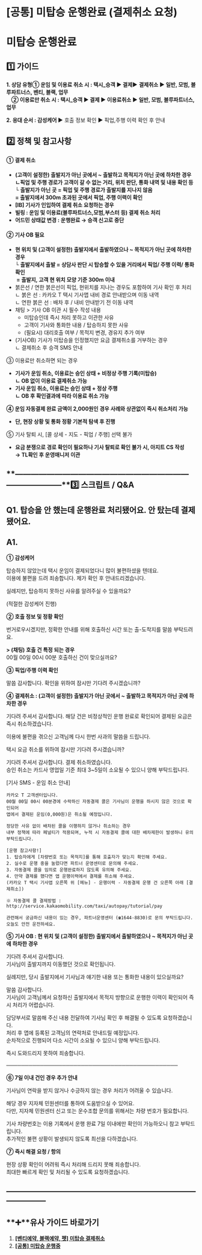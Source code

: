 # [공통] 미탑승 운행완료 (결제취소 요청)

**미탑승 운행완료**
============

**1️⃣ 가이드**
-----------

**1. 상담 유형****① 운임 및 이용료 취소 시 : 택시\_승객 ▶ 결제****▶** **결제취소 ▶ 일반, 모범, 블루파트너스, 벤티, 블랙, 업무  
    ② 이용료만 취소 시 : 택시\_승객 ▶ 결제 ▶ 이용료취소 ▶ 일반, 모범, 블루파트너스, 업무**

**2. 응대 순서 : 감성케어 ▶** 호출 정보 확인 **▶** 픽업,주행 이력 확인 후 안내

**2️⃣ 정책 및 참고사항**
-----------------

#### **① 결제 취소**

* **(고객이 설정한) 출발지가 아닌 곳에서 ~ 출발하고 목적지가 아닌 곳에 하차한 경우**   
  **ㄴ픽업 및 주행 경로가 고객이 갈 수 없는 거리, 위치 판단, 통화 내역 및 내용 확인 등**  
  **└ 출발지가 아닌 곳 = 픽업 및 주행 경로가 출발지를 지나지 않음**  
  **= 출발지에서 300m 초과된 곳에서 픽업, 주행 이력이 확인**
* **[IB] 기사가 인입하여 결제 취소 요청하는 경우**
* **빌링 : 운임 및 이용료(블루파트너스,모범,부스터 등) 결제 취소 처리**
* **어드민 상태값 변경 : 운행완료 → 승객 신고로 중단**

#### **② 기사 OB 필요**

* **현 위치 및 (고객이 설정한) 출발지에서 출발하였으나 ~ 목적지가 아닌 곳에 하차한 경우   
  └ 출발지에서 출발 = 상담사 판단 시 탑승할 수 있을 거리에서 픽업/ 주행 이력/ 통화 확인  
   = 출발지, 고객 현 위치 모양 기준 300m 이내**
* 붉은선 / 연한 붉은선이 픽업, 현위치를 지나는 경우도 포함하여 기사 확인 후 처리  
  ㄴ 붉은 선 : 카카오 T 택시 기사앱 내비 경로 안내받으며 이동 내역  
  ㄴ 연한 붉은 선 : 배차 후 / 내비 안내받기 전 이동 내역
* 채팅 > 기사 OB 이관 시 필수 작성 내용  
  - 미탑승인데 즉시 처리 못하고 이관한 사유   
  - 고객이 기사와 통화한 내용 / 탑승하지 못한 사유   
  - (필요시) 대리호출 여부 / 목적지 변경, 경유지 추가 여부
* (기사OB) 기사가 미탑승을 인정했지만 요금 결제취소를 거부하는 경우  
  ㄴ 결제취소 후 승객 SMS 안내

③ 이용료만 취소하면 되는 경우

* **기사가 운임 취소, 이용료는 승인 상태 + 비정상 주행 기록(미탑승)**   
  **ㄴ OB 없이 이용료 결제취소 가능**
* **기사 운임 취소, 이용료는 승인 상태 + 정상 주행**   
  **ㄴ OB 후 확인결과에 따라 이용료 취소 가능**

**④ 운임 자동결제 완료 금액이 2,000원인 경우 사례와 상관없이 즉시 취소처리 가능**

* **단, 현장 상황 및 통화 정황 기본적 탐색 후 진행**

⑤ 기사 탈퇴 시, [콜 상세 - 지도 - 픽업 / 주행] 선택 불가

* **요금 분쟁으로 경로 확인이 필요하나 기사 탈퇴로 확인 불가 시, 아지트 CS 작성   
  → TL확인 후 운영매니저 이관**

**―****―****―****―****―****―****―****―****―****―****―****―****―****―****―****―****―****―****―****―****―****―****―****―****―****―****―****―****―****3️⃣ 스크립트 / Q&A**
-------------------------------------------------------------------------------------------------------------------------------------------------------------------

**Q1. 탑승을 안 했는데 운행완료 처리됐어요.** **안 탔는데 결제됐어요.**
----------------------------------------------

**A1.**
-------

**① 감성케어**

탑승하지 않았는데 택시 운임이 결제되었다니 많이 불편하셨을 텐데요.   
이용에 불편을 드려 죄송합니다. 제가 확인 후 안내드리겠습니다.

실례지만, 탑승하지 못하신 사유를 알려주실 수 있을까요?

(적절한 감성케어 진행)

**② 호출 정보 및 정황 확인**

번거로우시겠지만, 정확한 안내를 위해 호출하신 시간 또는 출-도착지를 말씀 부탁드려요.

**> (채팅) 호출 건 특정 되는 경우**  
00월 00일 00시 00분 호출하신 건이 맞으실까요?

**③ 픽업/주행 이력 확인**

말씀 감사합니다. 확인을 위하여 잠시만 기다려 주시겠습니까?

**④ 결제취소 : (고객이 설정한) 출발지가 아닌 곳에서 ~ 출발하고 목적지가 아닌 곳에 하차한 경우**

기다려 주셔서 감사합니다. 해당 건은 비정상적인 운행 완료로 확인되어 결제된 요금은 즉시 취소하겠습니다.

이용에 불편을 겪으신 고객님께 다시 한번 사과의 말씀을 드립니다.

택시 요금 취소를 위하여 잠시만 기다려 주시겠습니까?

기다려 주셔서 감사합니다. 결제 취소하였습니다.   
승인 취소는 카드사 영업일 기준 최대 3~5일이 소요될 수 있으니 양해 부탁드립니다.

[기사 SMS - 운임 취소 안내]

```
카카오 T 고객센터입니다.   
00월 00일 00시 00분경에 수락하신 자동결제 콜은 기사님이 운행을 하시지 않은 것으로 확인되어   
앱에서 결제된 운임(0,000원)은 취소될 예정입니다.  
  
정당한 사유 없이 배차된 콜을 이행하지 않거나 취소하는 경우   
내부 정책에 따라 페널티가 적용되며, 누적 시 자동결제 콜에 대한 배차제한이 발생하니 유의 부탁드립니다.  
  
[운행 참고사항!]   
1. 탑승자에게 [차량번호 또는 목적지]를 통해 호출자가 맞는지 확인해 주세요.   
2. 실수로 운행 중을 눌렀다면 파트너 운영센터로 문의해 주세요.   
3. 자동결제 콜을 임의로 운행완료하지 않도록 유의해 주세요.   
4. 만약 결제를 했다면 앱 운행이력에서 결제를 취소해 주세요.   
(카카오 T 택시 기사앱 오른쪽 위 [메뉴] - 운행이력 - 자동결제 운행 건 오른쪽 아래 [결제취소])  
  
※ 자동결제 콜 결제방법 : http://service.kakaomobility.com/taxi/autopay/tutorial/pay  
  
관련해서 궁금하신 내용이 있는 경우, 파트너운영센터 (☎1644-8830)로 문의 부탁드립니다.   
오늘도 안전 운전하세요.
```

**⑤ 기사 OB : 현 위치 및 (고객이 설정한) 출발지에서 출발하였으나 ~ 목적지가 아닌 곳에 하차한 경우**

기다려 주셔서 감사합니다.   
기사님이 출발지까지 이동했던 것으로 확인됩니다.

실례지만, 당시 출발지에서 기사님과 얘기한 내용 또는 통화한 내용이 있으실까요?

말씀 감사합니다.   
기사님이 고객님께서 요청하신 출발지에서 목적지 방향으로 운행한 이력이 확인되어 즉시 처리가 어렵습니다.

담당부서로 말씀해 주신 내용 전달하여 기사님 확인 후 해결될 수 있도록 요청하겠습니다.  
처리 후 앱에 등록된 고객님의 연락처로 안내드릴 예정입니다.   
순차적으로 진행되어 다소 시간이 소요될 수 있으니 양해 부탁드립니다.

즉시 도와드리지 못하여 죄송합니다.

──────────────────────────────────────────────

**⑥ 7일 이내 건인 경우 추가 안내**

기사님이 연락을 받지 않거나 수긍하지 않는 경우 처리가 어려울 수 있습니다.

해당 경우 지자체 민원센터를 통하여 도움받으실 수 있어요.   
다만, 지자체 민원센터 신고 또는 운수조합 문의를 위해서는 차량 번호가 필요합니다.

기사 차량번호는 이용 기록에서 운행 완료 7일 이내에만 확인이 가능하오니 참고 부탁드립니다.   
추가적인 불편 상황이 발생되지 않도록 최선을 다하겠습니다.

**⑦ 즉시 해결 요청 / 항의**

현장 상황 확인이 어려워 즉시 처리해 드리지 못해 죄송합니다.  
최대한 빠르게 확인 및 처리될 수 있도록 요청하겠습니다.

**―****―****―****―****―****―****―****―****―****―****―****―****―****―****―****―****―****―****―****―****―****―****―****―****―****―****―****―****―**
-------------------------------------------------------------------------------------------------------------------------------------------------

**➕****유사 가이드 바로가기**
--------------------

1. **[[벤티예약, 블랙예약, 펫] 미탑승 결제취소](https://kakaomobilitysupport.zendesk.com/hc/ko/articles/29608759144857)**
2. **[[공통] 미탑승 운행중](https://kakaomobilitysupport.zendesk.com/hc/ko/articles/29549372814105)**